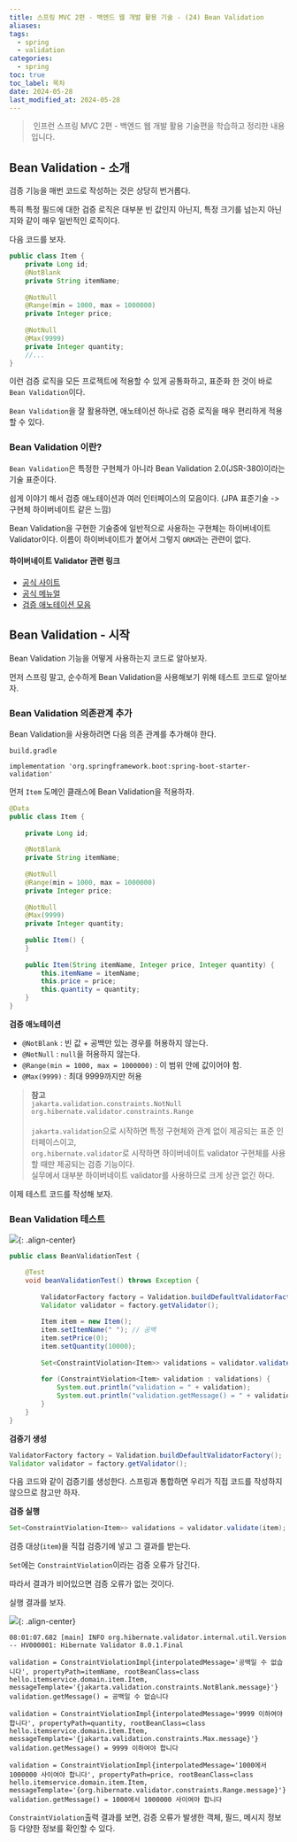 ```yaml
---
title: 스프링 MVC 2편 - 백엔드 웹 개발 활용 기술 - (24) Bean Validation
aliases: 
tags:
  - spring
  - validation
categories:
  - spring
toc: true
toc_label: 목차
date: 2024-05-28
last_modified_at: 2024-05-28
---
```


>  인프런 스프링 MVC 2편 - 백엔드 웹 개발 활용 기술편을 학습하고 정리한 내용 입니다.

## Bean Validation - 소개

검증 기능을 매번 코드로 작성하는 것은 상당히 번거롭다.

특히 특정 필드에 대한 검증 로직은 대부분 빈 값인지 아닌지, 특정 크기를 넘는지 아닌지와 같이 매우 일반적인 로직이다.

다음 코드를 보자.

```java
public class Item {  
    private Long id;  
    @NotBlank  
    private String itemName; 
     
    @NotNull  
    @Range(min = 1000, max = 1000000)  
    private Integer price;  
    
    @NotNull  
    @Max(9999)  
    private Integer quantity;  
    //...  
}
```

이런 검증 로직을 모든 프로젝트에 적용할 수 있게 공통화하고, 표준화 한 것이 바로 `Bean Validation`이다.

`Bean Validation`을 잘 활용하면, 애노테이션 하나로 검증 로직을 매우 편리하게 적용할 수 있다.

### Bean Validation 이란?
`Bean Validation`은 특정한 구현체가 아니라 Bean Validation 2.0(JSR-380)이라는 기술 표준이다.

쉽게 이야기 해서 검증 애노테이션과 여러 인터페이스의 모음이다. (JPA 표준기술 -> 구현체 하이버네이트 같은 느낌)

Bean Validation을 구현한 기술중에 일반적으로 사용하는 구현체는 하이버네이트 Validator이다. 이름이 하이버네이트가 붙어서 그렇지 `ORM`과는 관련이 없다.

#### 하이버네이트 Validator 관련 링크

- [공식 사이트](https://hibernate.org/validator/)
- [공식 메뉴얼](https://docs.jboss.org/hibernate/validator/6.2/reference/en-US/html_single/)
- [검증 애노테이션 모음](https://docs.jboss.org/hibernate/validator/6.2/reference/en-US/html_single/#validator-defineconstraints-spec)


## Bean Validation - 시작

Bean Validation 기능을 어떻게 사용하는지 코드로 알아보자. 

먼저 스프링 말고, 순수하게 Bean Validation을 사용해보기 위해 테스트 코드로 알아보자.

### Bean Validation 의존관계 추가

Bean Validation을 사용하려면 다음 의존 관계를 추가해야 한다.

`build.gradle`
```
implementation 'org.springframework.boot:spring-boot-starter-validation'
```


먼저 `Item` 도메인 클래스에 Bean Validation을 적용하자.

```java
@Data  
public class Item {  
  
    private Long id;  
  
    @NotBlank  
    private String itemName;  
  
    @NotNull  
    @Range(min = 1000, max = 1000000)  
    private Integer price;  
  
    @NotNull  
    @Max(9999)  
    private Integer quantity;  
  
    public Item() {  
    }  
    
    public Item(String itemName, Integer price, Integer quantity) {  
        this.itemName = itemName;  
        this.price = price;  
        this.quantity = quantity;  
    }  
}
```

**검증 애노테이션**
- `@NotBlank` : 빈 값 + 공백만 있는 경우를 허용하지 않는다.
- `@NotNull` : `null`을 허용하지 않는다.
- `@Range(min = 1000, max = 1000000)` : 이 범위 안에 값이어야 함.
- `@Max(9999)` : 최대 9999까지만 허용

>**참고**<br>`jakarta.validation.constraints.NotNull`<br>`org.hibernate.validator.constraints.Range`<br><br>`jakarta.validation`으로 시작하면 특정 구현체와 관계 없이 제공되는 표준 인터페이스이고, <br>`org.hibernate.validator`로 시작하면 하이버네이트 validator 구현체를 사용할 때만 제공되는 검증 기능이다.<br>실무에서 대부분 하이버네이트 validator를 사용하므로 크게 상관 없긴 하다.


이제 테스트 코드를 작성해 보자.

### Bean Validation 테스트 

![](https://i.imgur.com/mQhFSne.png){: .align-center}


```java
public class BeanValidationTest {  

    @Test  
    void beanValidationTest() throws Exception {  
  
        ValidatorFactory factory = Validation.buildDefaultValidatorFactory();  
        Validator validator = factory.getValidator();  
  
        Item item = new Item();  
        item.setItemName(" "); // 공백  
        item.setPrice(0);  
        item.setQuantity(10000);  
  
        Set<ConstraintViolation<Item>> validations = validator.validate(item);  
  
        for (ConstraintViolation<Item> validation : validations) {  
            System.out.println("validation = " + validation);  
            System.out.println("validation.getMessage() = " + validation.getMessage());  
        }  
    }  
}
```

**검증기 생성**

```java
ValidatorFactory factory = Validation.buildDefaultValidatorFactory();  
Validator validator = factory.getValidator();  
```

다음 코드와 같이 검증기를 생성한다. 스프링과 통합하면 우리가 직접 코드를 작성하지 않으므로 참고만 하자.

**검증 실행**

```java
Set<ConstraintViolation<Item>> validations = validator.validate(item);  
```

검증 대상(`item`)을 직접 검증기에 넣고 그 결과를 받는다. 

`Set`에는 `ConstraintViolation`이라는 검증 오류가 담긴다.

따라서 결과가 비어있으면 검증 오류가 없는 것이다.


실행 결과를 보자.

![](https://i.imgur.com/KpqiUY8.png){: .align-center}


```
08:01:07.682 [main] INFO org.hibernate.validator.internal.util.Version -- HV000001: Hibernate Validator 8.0.1.Final

validation = ConstraintViolationImpl{interpolatedMessage='공백일 수 없습니다', propertyPath=itemName, rootBeanClass=class hello.itemservice.domain.item.Item, messageTemplate='{jakarta.validation.constraints.NotBlank.message}'}
validation.getMessage() = 공백일 수 없습니다

validation = ConstraintViolationImpl{interpolatedMessage='9999 이하여야 합니다', propertyPath=quantity, rootBeanClass=class hello.itemservice.domain.item.Item, messageTemplate='{jakarta.validation.constraints.Max.message}'}
validation.getMessage() = 9999 이하여야 합니다

validation = ConstraintViolationImpl{interpolatedMessage='1000에서 1000000 사이여야 합니다', propertyPath=price, rootBeanClass=class hello.itemservice.domain.item.Item, messageTemplate='{org.hibernate.validator.constraints.Range.message}'}
validation.getMessage() = 1000에서 1000000 사이여야 합니다
```

`ConstraintViolation`출력 결과를 보면, 검증 오류가 발생한 객체, 필드, 메시지 정보 등 다양한 정보를 확인할 수 있다.


